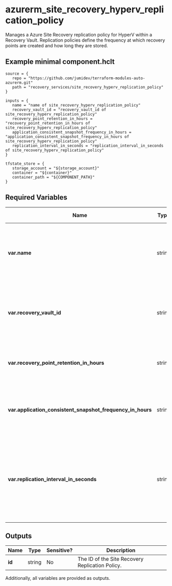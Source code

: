 # azurerm_site_recovery_hyperv_replication_policy

Manages a Azure Site Recovery replication policy for HyperV within a Recovery Vault. Replication policies define the frequency at which recovery points are created and how long they are stored.

## Example minimal component.hclt

```hcl
source = {
   repo = "https://github.com/jumidev/terraform-modules-auto-azurerm.git" 
   path = "recovery_services/site_recovery_hyperv_replication_policy" 
}

inputs = {
   name = "name of site_recovery_hyperv_replication_policy" 
   recovery_vault_id = "recovery_vault_id of site_recovery_hyperv_replication_policy" 
   recovery_point_retention_in_hours = "recovery_point_retention_in_hours of site_recovery_hyperv_replication_policy" 
   application_consistent_snapshot_frequency_in_hours = "application_consistent_snapshot_frequency_in_hours of site_recovery_hyperv_replication_policy" 
   replication_interval_in_seconds = "replication_interval_in_seconds of site_recovery_hyperv_replication_policy" 
}

tfstate_store = {
   storage_account = "${storage_account}" 
   container = "${container}" 
   container_path = "${COMPONENT_PATH}" 
}

```

## Required Variables

| Name | Type |  possible values |  Description |
| ---- | --------- |  ----------- | ----------- |
| **var.name** | string |  -  |  The name of the replication policy. Changing this forces a new resource to be created. | 
| **var.recovery_vault_id** | string |  -  |  The id of the vault that should be updated. Changing this forces a new resource to be created. | 
| **var.recovery_point_retention_in_hours** | string |  -  |  The duration in hours for which the recovery points need to be stored. | 
| **var.application_consistent_snapshot_frequency_in_hours** | string |  -  |  Specifies the frequency at which to create application consistent recovery points. | 
| **var.replication_interval_in_seconds** | string |  `30`, `300`  |  Specifies how frequently data should be synchronized between source and target locations. Possible values are `30` and `300`. | 



## Outputs

| Name | Type | Sensitive? | Description |
| ---- | ---- | --------- | --------- |
| **id** | string | No  | The ID of the Site Recovery Replication Policy. | 

Additionally, all variables are provided as outputs.
